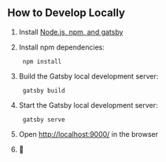## How to Develop Locally


1. Install [Node.js, npm, and gatsby](https://nodejs.org/en/)

1. Install npm dependencies:

        npm install


1. Build the Gatsby local development server:

        gatsby build


1. Start the Gatsby local development server:

        gatsby serve

1. Open [http://localhost:9000/](http://localhost:9000/) in the browser

1. 🎉

